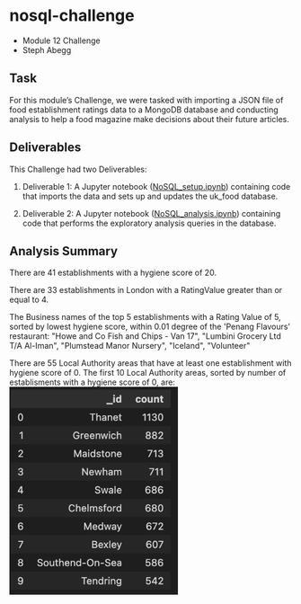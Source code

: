 # nosql-challenge
- Module 12 Challenge
- Steph Abegg

## Task
For this module’s Challenge, we were tasked with importing a JSON file of food establishment ratings data to a MongoDB database and conducting analysis to help a food magazine make decisions about their future articles. 

## Deliverables 

This Challenge had two Deliverables:

1. Deliverable 1: A Jupyter notebook ([NoSQL_setup.ipynb](NoSQL_setup.ipynb)) containing code that imports the data and sets up and updates the uk_food database.

2. Deliverable 2: A Jupyter notebook ([NoSQL_analysis.ipynb](NoSQL_analysis.ipynb)) containing code that performs the exploratory analysis queries in the database.

## Analysis Summary

There are 41 establishments with a hygiene score of 20.

There are 33 establishments in London with a RatingValue greater than or equal to 4.

The Business names of the top 5 establishments with a Rating Value of 5, sorted by lowest hygiene score, within 0.01 degree of the 'Penang Flavours' restaurant: "Howe and Co Fish and Chips - Van 17", "Lumbini Grocery Ltd T/A Al-Iman", "Plumstead Manor Nursery", "Iceland", "Volunteer"

There are 55 Local Authority areas that have at least one establishment with hygiene score of 0. The first 10 Local Authority areas, sorted by number of establisments with a hygiene score of 0, are:
<img src="hygiene_agg_df_first10.png" width=300>

